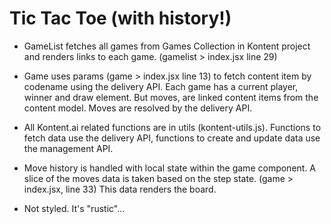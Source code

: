 # Tic Tac Toe (with history!)

- GameList fetches all games from Games Collection in Kontent project and renders links to each game. (gamelist > index.jsx line 29)

- Game uses params (game > index.jsx line 13) to fetch content item by codename using the delivery API. Each game has a current player, winner and draw element. But moves, are linked content items from the content model. Moves are resolved by the delivery API. 

- All Kontent.ai related functions are in utils (kontent-utils.js). Functions to fetch data use the delivery API, functions to create and update data use the management API. 

- Move history is handled with local state within the game component. A slice of the moves data is taken based on the step state. (game > index.jsx, line 33) This data renders the board. 

- Not styled. It's "rustic"...